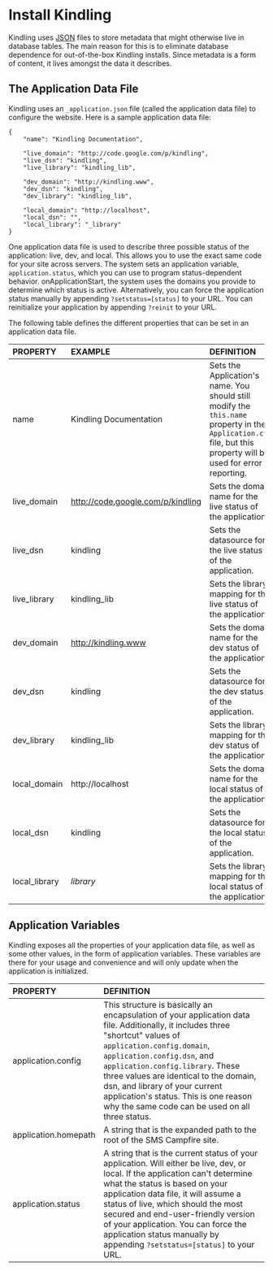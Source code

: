 # Install Kindling #

Kindling uses [JSON](http://json.org/) files to store metadata that might otherwise live in database tables. The main reason for this is to eliminate database dependence for out-of-the-box Kindling installs. Since metadata is a form of content, it lives amongst the data it describes.

## The Application Data File ##

Kindling uses an `_application.json` file (called the application data file) to configure the website. Here is a sample application data file:

```
{
	"name": "Kindling Documentation",
	
	"live_domain": "http://code.google.com/p/kindling",
	"live_dsn": "kindling",
	"live_library": "kindling_lib",
	
	"dev_domain": "http://kindling.www",
	"dev_dsn": "kindling",
	"dev_library": "kindling_lib",
	
	"local_domain": "http://localhost",
	"local_dsn": "",
	"local_library": "_library"
}
```

One application data file is used to describe three possible status of the application: live, dev, and local. This allows you to use the exact same code for your site across servers. The system sets an application variable, `application.status`, which you can use to program status-dependent behavior. onApplicationStart, the system uses the domains you provide to determine which status is active. Alternatively, you can force the application status manually by appending `?setstatus=[status]` to your URL. You can reinitialize your application by appending `?reinit` to your URL.

The following table defines the different properties that can be set in an application data file.


| PROPERTY |	EXAMPLE |	DEFINITION |
|:---------|:--------|:-----------|
| name |	Kindling Documentation |	Sets the Application's name. You should still modify the `this.name` property in the `Application.cfc` file, but this property will be used for error reporting. |
| live\_domain |	http://code.google.com/p/kindling |	Sets the domain name for the live status of the application. |
| live\_dsn	| kindling |	Sets the datasource for the live status of the application. |
| live\_library |	kindling\_lib |	Sets the library mapping for the live status of the application.|
| dev\_domain |	http://kindling.www |	Sets the domain name for the dev status of the application. |
| dev\_dsn |	kindling |	Sets the datasource for the dev status of the application. |
| dev\_library |	kindling\_lib |	Sets the library mapping for the dev status of the application. |
| local\_domain |	http://localhost |	Sets the domain name for the local status of the application. |
| local\_dsn |	kindling |	Sets the datasource for the local status of the application. |
| local\_library |	_library_|	Sets the library mapping for the local status of the application. |


## Application Variables ##

Kindling exposes all the properties of your application data file, as well as some other values, in the form of application variables. These variables are there for your usage and convenience and will only update when the application is initialized.

| PROPERTY |	DEFINITION |
|:---------|:-----------|
| application.config	| This structure is basically an encapsulation of your application data file. Additionally, it includes three "shortcut" values of `application.config.domain`, `application.config.dsn`, and `application.config.library`. These three values are identical to the domain, dsn, and library of your current application's status. This is one reason why the same code can be used on all three status. |
| application.homepath |	A string that is the expanded path to the root of the SMS Campfire site. |
| application.status |	A string that is the current status of your application. Will either be live, dev, or local. If the application can't determine what the status is based on your application data file, it will assume a status of live, which should the most secured and end-user-friendly version of your application. You can force the application status manually by appending `?setstatus=[status]` to your URL. |